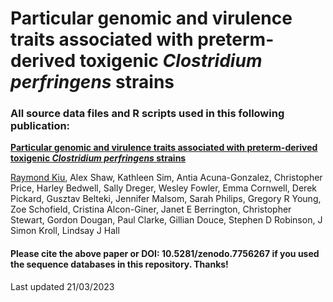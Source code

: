 # Particular genomic and virulence traits associated with preterm-derived toxigenic ***Clostridium perfringens*** strains
### All source data files and R scripts used in this following publication:

[**Particular genomic and virulence traits associated with preterm-derived toxigenic ***Clostridium perfringens*** strains**](https://doi.org/10.1101/2021.08.03.454877)

[Raymond Kiu](https://scholar.google.co.uk/citations?user=42nSRqwAAAAJ&hl=en), Alex Shaw, Kathleen Sim, Antia Acuna-Gonzalez, Christopher Price, Harley Bedwell, Sally Dreger, Wesley Fowler, Emma Cornwell, Derek Pickard, Gusztav Belteki, Jennifer Malsom, Sarah Philips, Gregory R Young, Zoe Schofield, Cristina Alcon-Giner, Janet E Berrington, Christopher Stewart, Gordon Dougan, Paul Clarke, Gillian Douce, Stephen D Robinson, J Simon Kroll, Lindsay J Hall

#### Please cite the above paper or  DOI: 10.5281/zenodo.7756267 if you used the sequence databases in this repository. Thanks!
Last updated 21/03/2023
